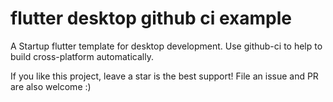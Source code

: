 # flutter desktop github ci example

A Startup flutter template for desktop development. Use github-ci to help to build cross-platform automatically.

If you like this project, leave a star is the best support! File an issue and PR are also welcome :)